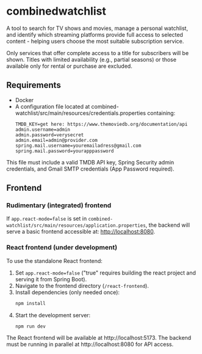 # combinedwatchlist
A tool to search for TV shows and movies, manage a personal watchlist, and identify which streaming platforms provide full access to selected content - helping users choose the most suitable subscription service.

Only services that offer complete access to a title for subscribers will be shown. Titles with limited availability (e.g., partial seasons) or those available only for rental or purchase are excluded.

## Requirements
- Docker
- A configuration file located at combined-watchlist/src/main/resources/credentials.properties containing:
    ```properties
    TMDB_KEY=get here: https://www.themoviedb.org/documentation/api
    admin.username=admin
    admin.password=verysecret
    admin.email=admin@provider.com
    spring.mail.username=youremailadress@gmail.com
    spring.mail.password=yourapppassword
    ```
This file must include a valid TMDB API key, Spring Security admin credentials, and Gmail SMTP credentials (App Password required).

## Frontend
### Rudimentary (integrated) frontend
If `app.react-mode=false` is set in `combined-watchlist/src/main/resources/application.properties`, the backend will serve a basic frontend accessible at: [http://localhost:8080](http://localhost:8080).

### React frontend (under development)
To use the standalone React frontend:

1. Set `app.react-mode=false` ("true" requires building the react project and serving it from Spring Boot).
2. Navigate to the frontend directory (`/react-frontend`).
3. Install dependencies (only needed once):
   ```bash
   npm install
   ```
4. Start the development server:
   ```bash
   npm run dev
   ```
The React frontend will be available at http://localhost:5173. The backend must be running in parallel at http://localhost:8080 for API access.